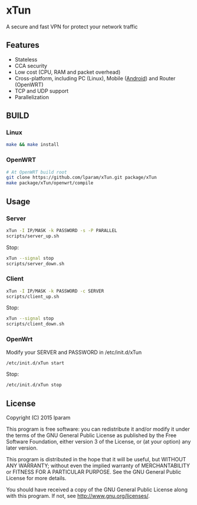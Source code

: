 xTun
=================
A secure and fast VPN for protect your network traffic

Features
------------
* Stateless
* CCA security
* Low cost (CPU, RAM and packet overhead)
* Cross-platform, including PC (Linux), Mobile ([Android](https://github.com/lparam/xTun-android)) and Router (OpenWRT)
* TCP and UDP support
* Parallelization


BUILD
------------

### Linux

```bash
make && make install
```

### OpenWRT

```bash
# At OpenWRT build root
git clone https://github.com/lparam/xTun.git package/xTun
make package/xTun/openwrt/compile
```

Usage
------------

### Server

```bash
xTun -I IP/MASK -k PASSWORD -s -P PARALLEL
scripts/server_up.sh
```

Stop:
```bash
xTun --signal stop
scripts/server_down.sh
```

### Client

```bash
xTun -I IP/MASK -k PASSWORD -c SERVER
scripts/client_up.sh
```

Stop:
```bash
xTun --signal stop
scripts/client_down.sh
```

### OpenWrt

Modify your SERVER and PASSWORD in /etc/init.d/xTun
```bash
/etc/init.d/xTun start
```

Stop:
```bash
/etc/init.d/xTun stop
```

## License

Copyright (C) 2015 lparam

This program is free software: you can redistribute it and/or modify
it under the terms of the GNU General Public License as published by
the Free Software Foundation, either version 3 of the License, or
(at your option) any later version.

This program is distributed in the hope that it will be useful,
but WITHOUT ANY WARRANTY; without even the implied warranty of
MERCHANTABILITY or FITNESS FOR A PARTICULAR PURPOSE.  See the
GNU General Public License for more details.

You should have received a copy of the GNU General Public License
along with this program. If not, see <http://www.gnu.org/licenses/>.
